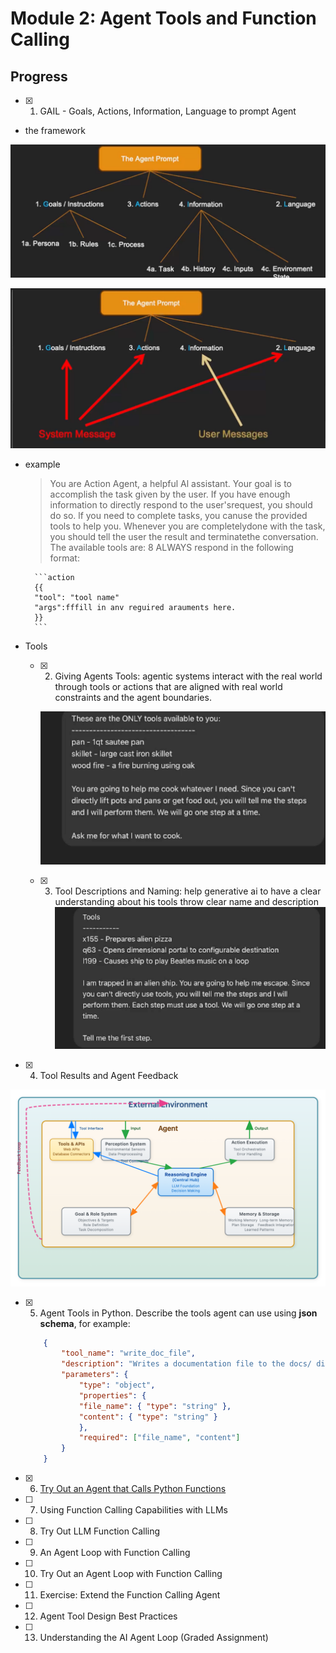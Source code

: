 # Module 2: Agent Tools and Function Calling

## Progress

- [x] 01. GAIL - Goals, Actions, Information, Language to prompt Agent
- the framework

 ![x](./topics/imgs/gail-framework.png)

 ![x](./topics/imgs/gail-framework2.png)

- example
   > You are Action Agent, a helpful Al assistant.
    Your goal is to accomplish the task given by the user.
    If you have enough information to directly respond to the user'srequest, you should do so. lf you need to complete tasks, you canuse the provided tools to help you. Whenever you are completelydone with the task, you should tell the user the result and terminatethe conversation.
    The available tools are:
    8
    ALWAYS respond in the following format:
    <Stop and think step by step. Insert a rich description of your step bystep thoughts here.>

        ```action
        {{
        "tool": "tool name"
        "args":fffill in anv reguired arauments here.
        }}
        ```
- Tools
  - [x] 02. Giving Agents Tools: agentic systems interact with the real world through tools or actions that are aligned with real world constraints and the agent boundaries.

    ![x](./topics/imgs/tools.png)

  - [x] 03. Tool Descriptions and Naming: help generative ai to have a clear understanding about his tools throw clear name and description
    ![x](./topics/imgs/tool-description.png)

- [x] 04. Tool Results and Agent Feedback

![x](./topics/imgs/system-analysis.png)

- [x] 05. Agent Tools in Python. Describe the tools agent can use using **json schema**, for example:

    ```json
        {
            "tool_name": "write_doc_file",
            "description": "Writes a documentation file to the docs/ directory.",
            "parameters": {
                "type": "object",
                "properties": {
                "file_name": { "type": "string" },
                "content": { "type": "string" }
                },
                "required": ["file_name", "content"]
            }
        }
    ```

- [x] 06. [Try Out an Agent that Calls Python Functions](https://colab.research.google.com/drive/1W3LEOFjAQs69PJ3rM1aYG8Cofo_de6XH?usp=sharing#scrollTo=Mwe2eeOQB0cC)
- [ ] 07. Using Function Calling Capabilities with LLMs
- [ ] 08. Try Out LLM Function Calling
- [ ] 09. An Agent Loop with Function Calling
- [ ] 10. Try Out an Agent Loop with Function Calling
- [ ] 11. Exercise: Extend the Function Calling Agent
- [ ] 12. Agent Tool Design Best Practices
- [ ] 13. Understanding the AI Agent Loop (Graded Assignment)
